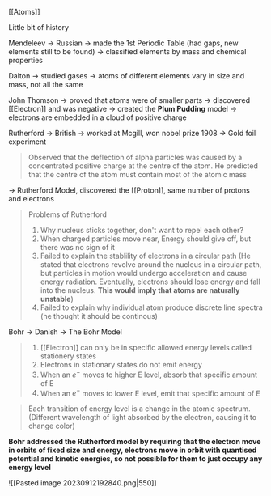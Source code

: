
[[Atoms]]

Little bit of history

Mendeleev 
-> Russian
-> made the 1st Periodic Table (had gaps, new elements still to be found)
-> classified elements by mass and chemical properties

Dalton
-> studied gases
-> atoms of different elements vary in size and mass, not all the same

John Thomson
-> proved that atoms were of smaller parts
-> discovered [[Electron]] and was negative
-> created the **Plum Pudding** model
-> electrons are embedded in a cloud of positive charge

Rutherford
-> British
-> worked at Mcgill, won nobel prize 1908
-> Gold foil experiment
> Observed that the deflection of alpha particles was caused by a concentrated positive charge at the centre of the atom. He predicted that the centre of the atom must contain most of the atomic mass

-> Rutherford Model, discovered the [[Proton]], same number of protons and electrons

> Problems of Rutherford
> 1. Why nucleus sticks together, don't want to repel each other?
> 2. When charged particles move near, Energy should give off, but there was no sign of it
> 3. Failed to explain the stablility of electrons in a circular path (He stated that electrons revolve around the nucleus in a circular path, but particles in motion would undergo acceleration and cause energy radiation. Eventually, electrons should lose energy and fall into the nucleus. **This would imply that atoms are naturally unstable**)
> 4.  Failed to explain why individual atom produce discrete line spectra (he thought it should be continous)

Bohr
-> Danish
-> The Bohr Model

> 1. [[Electron]] can only be in specific allowed energy levels called stationery states
> 2. Electrons in stationary states do not emit energy
> 3. When an $e^-$ moves to higher E level, absorb that specific amount of E
 >4. When an $e^-$ moves to lower E level, emit that specific amount of E

 > Each transition of energy level is a change in the atomic spectrum. (Different wavelength of light absorbed by the electron, causing it to change color)
 
 **Bohr addressed the Rutherford model by requiring that the electron move in orbits of fixed size and energy, electrons move in orbit with quantised potential and kinetic energies, so not possible for them to just occupy any energy level**

 ![[Pasted image 20230912192840.png|550]]


